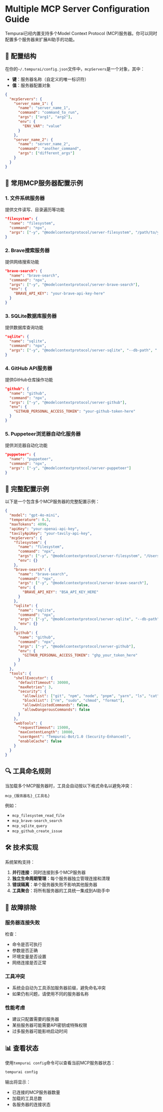 # Multiple MCP Server Configuration Guide

Tempurai已经内置支持多个Model Context Protocol (MCP)服务器。你可以同时配置多个服务器来扩展AI助手的功能。

## 🔧 配置结构

在你的`~/.tempurai/config.json`文件中，`mcpServers`是一个对象，其中：
- **键**：服务器名称（自定义的唯一标识符）
- **值**：服务器配置对象

```json
{
  "mcpServers": {
    "server_name_1": {
      "name": "server_name_1",
      "command": "command_to_run",
      "args": ["arg1", "arg2"],
      "env": {
        "ENV_VAR": "value"
      }
    },
    "server_name_2": {
      "name": "server_name_2", 
      "command": "another_command",
      "args": ["different_args"]
    }
  }
}
```

## 🌟 常用MCP服务器配置示例

### 1. 文件系统服务器
提供文件读写、目录遍历等功能
```json
"filesystem": {
  "name": "filesystem",
  "command": "npx",
  "args": ["-y", "@modelcontextprotocol/server-filesystem", "/path/to/your/workspace"]
}
```

### 2. Brave搜索服务器  
提供网络搜索功能
```json
"brave-search": {
  "name": "brave-search",
  "command": "npx", 
  "args": ["-y", "@modelcontextprotocol/server-brave-search"],
  "env": {
    "BRAVE_API_KEY": "your-brave-api-key-here"
  }
}
```

### 3. SQLite数据库服务器
提供数据库查询功能
```json
"sqlite": {
  "name": "sqlite",
  "command": "npx",
  "args": ["-y", "@modelcontextprotocol/server-sqlite", "--db-path", "./database.db"]
}
```

### 4. GitHub API服务器
提供GitHub仓库操作功能
```json
"github": {
  "name": "github", 
  "command": "npx",
  "args": ["-y", "@modelcontextprotocol/server-github"],
  "env": {
    "GITHUB_PERSONAL_ACCESS_TOKEN": "your-github-token-here"
  }
}
```

### 5. Puppeteer浏览器自动化服务器
提供浏览器自动化功能
```json
"puppeteer": {
  "name": "puppeteer",
  "command": "npx",
  "args": ["-y", "@modelcontextprotocol/server-puppeteer"]
}
```

## 🚀 完整配置示例

以下是一个包含多个MCP服务器的完整配置示例：

```json
{
  "model": "gpt-4o-mini",
  "temperature": 0.3,
  "maxTokens": 4096,
  "apiKey": "your-openai-api-key",
  "tavilyApiKey": "your-tavily-api-key", 
  "mcpServers": {
    "filesystem": {
      "name": "filesystem",
      "command": "npx",
      "args": ["-y", "@modelcontextprotocol/server-filesystem", "/Users/yourname/workspace"],
      "env": {}
    },
    "brave-search": {
      "name": "brave-search",
      "command": "npx",
      "args": ["-y", "@modelcontextprotocol/server-brave-search"],
      "env": {
        "BRAVE_API_KEY": "BSA_API_KEY_HERE"
      }
    },
    "sqlite": {
      "name": "sqlite", 
      "command": "npx",
      "args": ["-y", "@modelcontextprotocol/server-sqlite", "--db-path", "./project.db"],
      "env": {}
    },
    "github": {
      "name": "github",
      "command": "npx", 
      "args": ["-y", "@modelcontextprotocol/server-github"],
      "env": {
        "GITHUB_PERSONAL_ACCESS_TOKEN": "ghp_your_token_here"
      }
    }
  },
  "tools": {
    "shellExecutor": {
      "defaultTimeout": 30000,
      "maxRetries": 3,
      "security": {
        "allowlist": ["git", "npm", "node", "pnpm", "yarn", "ls", "cat", "echo"],
        "blocklist": ["rm", "sudo", "chmod", "format"],
        "allowUnlistedCommands": false,
        "allowDangerousCommands": false
      }
    },
    "webTools": {
      "requestTimeout": 15000,
      "maxContentLength": 10000,
      "userAgent": "Tempurai-Bot/1.0 (Security-Enhanced)", 
      "enableCache": false
    }
  }
}
```

## 🔍 工具命名规则

当加载多个MCP服务器时，工具会自动按以下格式命名以避免冲突：
```
mcp_{服务器名}_{工具名}
```

例如：
- `mcp_filesystem_read_file`
- `mcp_brave-search_search`
- `mcp_sqlite_query`
- `mcp_github_create_issue`

## 🛠️ 技术实现

系统架构支持：
1. **并行连接**：同时连接到多个MCP服务器
2. **独立生命周期管理**：每个服务器独立管理连接和清理
3. **错误隔离**：单个服务器失败不影响其他服务器
4. **工具聚合**：将所有服务器的工具统一集成到AI助手中

## 🔧 故障排除

### 服务器连接失败
检查：
- 命令是否可执行
- 参数是否正确
- 环境变量是否设置
- 网络连接是否正常

### 工具冲突
- 系统会自动为工具添加服务器前缀，避免命名冲突
- 如果仍有问题，请使用不同的服务器名称

### 性能考虑
- 建议只配置需要的服务器
- 某些服务器可能需要API密钥或特殊权限
- 过多服务器可能影响启动时间

## 📊 查看状态

使用`tempurai config`命令可以查看当前MCP服务器状态：
```bash
tempurai config
```

输出将显示：
- 已连接的MCP服务器数量
- 加载的工具总数
- 各服务器的连接状态